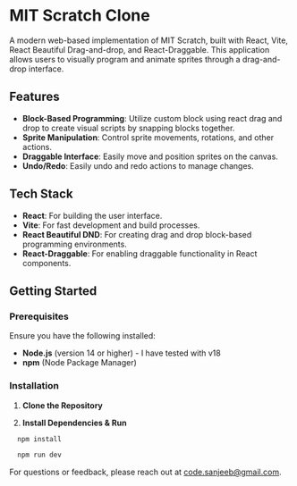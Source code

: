# MIT Scratch Clone

A modern web-based implementation of MIT Scratch, built with React, Vite, React Beautiful Drag-and-drop, and React-Draggable. This application allows users to visually program and animate sprites through a drag-and-drop interface.

## Features

- **Block-Based Programming**: Utilize custom block using react drag and drop to create visual scripts by snapping blocks together.
- **Sprite Manipulation**: Control sprite movements, rotations, and other actions.
- **Draggable Interface**: Easily move and position sprites on the canvas.
- **Undo/Redo**: Easily undo and redo actions to manage changes.

## Tech Stack

- **React**: For building the user interface.
- **Vite**: For fast development and build processes.
- **React Beautiful DND**: For creating drag and drop block-based programming environments.
- **React-Draggable**: For enabling draggable functionality in React components.

## Getting Started

### Prerequisites

Ensure you have the following installed:

- **Node.js** (version 14 or higher) - I have tested with v18
- **npm** (Node Package Manager)

### Installation

1. **Clone the Repository**

2. **Install Dependencies & Run**

```bash
  npm install
```
```bash
  npm run dev
```



For questions or feedback, please reach out at code.sanjeeb@gmail.com.




